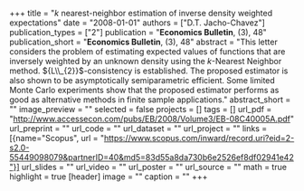 +++
title = "$k$ nearest-neighbor estimation of inverse density weighted expectations"
date = "2008-01-01"
authors = ["D.T. Jacho-Chavez"]
publication_types = ["2"]
publication = "**Economics Bulletin**, (3), 48"
publication_short = "**Economics Bulletin**, (3), 48"
abstract = "This letter considers the problem of estimating expected values of functions that are inversely weighted by an unknown density using the $k$-Nearest Neighbor method. ${L\\_{2}}$-consistency is established. The proposed estimator is also shown to be asymptotically semiparametric efficient. Some limited Monte Carlo experiments show that the proposed estimator performs as good as alternative methods in finite sample applications."
abstract_short = ""
image_preview = ""
selected = false
projects = []
tags = []
url_pdf = "http://www.accessecon.com/pubs/EB/2008/Volume3/EB-08C40005A.pdf"
url_preprint = ""
url_code = ""
url_dataset = ""
url_project = ""
links = [{name="Scopus", url = "https://www.scopus.com/inward/record.uri?eid=2-s2.0-55449098079&partnerID=40&md5=83d55a8da730b6e2526ef8df02941e42"}]
url_slides = ""
url_video = ""
url_poster = ""
url_source = ""
math = true
highlight = true
[header]
image = ""
caption = ""
+++
